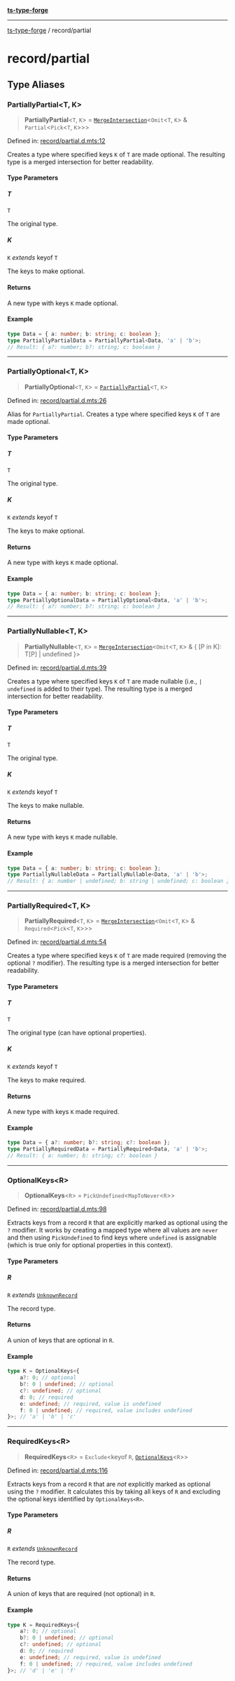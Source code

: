 [**ts-type-forge**](../README.md)

---

[ts-type-forge](../README.md) / record/partial

# record/partial

## Type Aliases

### PartiallyPartial\<T, K\>

> **PartiallyPartial**\<`T`, `K`\> = [`MergeIntersection`](../others/utils.md#mergeintersection)\<`Omit`\<`T`, `K`\> & `Partial`\<`Pick`\<`T`, `K`\>\>\>

Defined in: [record/partial.d.mts:12](https://github.com/noshiro-pf/ts-type-forge/blob/main/src/record/partial.d.mts#L12)

Creates a type where specified keys `K` of `T` are made optional.
The resulting type is a merged intersection for better readability.

#### Type Parameters

##### T

`T`

The original type.

##### K

`K` _extends_ keyof `T`

The keys to make optional.

#### Returns

A new type with keys `K` made optional.

#### Example

```ts
type Data = { a: number; b: string; c: boolean };
type PartiallyPartialData = PartiallyPartial<Data, 'a' | 'b'>;
// Result: { a?: number; b?: string; c: boolean }
```

---

### PartiallyOptional\<T, K\>

> **PartiallyOptional**\<`T`, `K`\> = [`PartiallyPartial`](#partiallypartial)\<`T`, `K`\>

Defined in: [record/partial.d.mts:26](https://github.com/noshiro-pf/ts-type-forge/blob/main/src/record/partial.d.mts#L26)

Alias for `PartiallyPartial`. Creates a type where specified keys `K` of `T` are made optional.

#### Type Parameters

##### T

`T`

The original type.

##### K

`K` _extends_ keyof `T`

The keys to make optional.

#### Returns

A new type with keys `K` made optional.

#### Example

```ts
type Data = { a: number; b: string; c: boolean };
type PartiallyOptionalData = PartiallyOptional<Data, 'a' | 'b'>;
// Result: { a?: number; b?: string; c: boolean }
```

---

### PartiallyNullable\<T, K\>

> **PartiallyNullable**\<`T`, `K`\> = [`MergeIntersection`](../others/utils.md#mergeintersection)\<`Omit`\<`T`, `K`\> & \{ \[P in K\]: T\[P\] \| undefined \}\>

Defined in: [record/partial.d.mts:39](https://github.com/noshiro-pf/ts-type-forge/blob/main/src/record/partial.d.mts#L39)

Creates a type where specified keys `K` of `T` are made nullable (i.e., `| undefined` is added to their type).
The resulting type is a merged intersection for better readability.

#### Type Parameters

##### T

`T`

The original type.

##### K

`K` _extends_ keyof `T`

The keys to make nullable.

#### Returns

A new type with keys `K` made nullable.

#### Example

```ts
type Data = { a: number; b: string; c: boolean };
type PartiallyNullableData = PartiallyNullable<Data, 'a' | 'b'>;
// Result: { a: number | undefined; b: string | undefined; c: boolean }
```

---

### PartiallyRequired\<T, K\>

> **PartiallyRequired**\<`T`, `K`\> = [`MergeIntersection`](../others/utils.md#mergeintersection)\<`Omit`\<`T`, `K`\> & `Required`\<`Pick`\<`T`, `K`\>\>\>

Defined in: [record/partial.d.mts:54](https://github.com/noshiro-pf/ts-type-forge/blob/main/src/record/partial.d.mts#L54)

Creates a type where specified keys `K` of `T` are made required (removing the optional `?` modifier).
The resulting type is a merged intersection for better readability.

#### Type Parameters

##### T

`T`

The original type (can have optional properties).

##### K

`K` _extends_ keyof `T`

The keys to make required.

#### Returns

A new type with keys `K` made required.

#### Example

```ts
type Data = { a?: number; b?: string; c?: boolean };
type PartiallyRequiredData = PartiallyRequired<Data, 'a' | 'b'>;
// Result: { a: number; b: string; c?: boolean }
```

---

### OptionalKeys\<R\>

> **OptionalKeys**\<`R`\> = `PickUndefined`\<`MapToNever`\<`R`\>\>

Defined in: [record/partial.d.mts:98](https://github.com/noshiro-pf/ts-type-forge/blob/main/src/record/partial.d.mts#L98)

Extracts keys from a record `R` that are explicitly marked as optional using the `?` modifier.
It works by creating a mapped type where all values are `never` and then using `PickUndefined`
to find keys where `undefined` is assignable (which is true only for optional properties in this context).

#### Type Parameters

##### R

`R` _extends_ [`UnknownRecord`](../constants/record.md#unknownrecord)

The record type.

#### Returns

A union of keys that are optional in `R`.

#### Example

```ts
type K = OptionalKeys<{
    a?: 0; // optional
    b?: 0 | undefined; // optional
    c?: undefined; // optional
    d: 0; // required
    e: undefined; // required, value is undefined
    f: 0 | undefined; // required, value includes undefined
}>; // 'a' | 'b' | 'c'
```

---

### RequiredKeys\<R\>

> **RequiredKeys**\<`R`\> = `Exclude`\<keyof `R`, [`OptionalKeys`](#optionalkeys)\<`R`\>\>

Defined in: [record/partial.d.mts:116](https://github.com/noshiro-pf/ts-type-forge/blob/main/src/record/partial.d.mts#L116)

Extracts keys from a record `R` that are _not_ explicitly marked as optional using the `?` modifier.
It calculates this by taking all keys of `R` and excluding the optional keys identified by `OptionalKeys<R>`.

#### Type Parameters

##### R

`R` _extends_ [`UnknownRecord`](../constants/record.md#unknownrecord)

The record type.

#### Returns

A union of keys that are required (not optional) in `R`.

#### Example

```ts
type K = RequiredKeys<{
    a?: 0; // optional
    b?: 0 | undefined; // optional
    c?: undefined; // optional
    d: 0; // required
    e: undefined; // required, value is undefined
    f: 0 | undefined; // required, value includes undefined
}>; // 'd' | 'e' | 'f'
```
